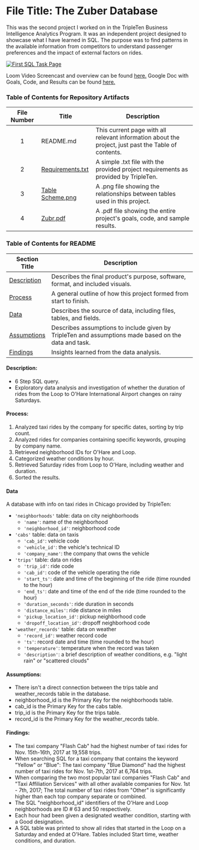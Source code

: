 # File Title: The Zuber Database

This was the second project I worked on in the TripleTen Business Intelligence Analytics Program. It was an independent project designed to showcase what I have learned in SQL. The purpose was to find patterns in the available information from competitors to understand passenger preferences and the impact of external factors on rides.

[<img src="https://github.com/Tiffany-Bergett/Data_projects_TripleTen/blob/main/Images/Zuber%20Database.png" alt="First SQL Task Page">](https://www.loom.com/share/9f59de65f9634b6e9c420a8ecb6d7035?sid=0223aaeb-227d-48e3-b184-8d7dbc9ab31c)

Loom Video Screencast and overview can be found <a href='https://www.loom.com/share/9f59de65f9634b6e9c420a8ecb6d7035?sid=0223aaeb-227d-48e3-b184-8d7dbc9ab31c' target=_blank><u>here</u>.</a>
Google Doc with Goals, Code, and Results can be found <a href='https://docs.google.com/document/d/1t9FqPRD-FGLUZX0qEDk4kp3brIdVtAm7cCa1mUBBytg/edit?usp=sharing' target=_blank><u>here</u>.</a>

### Table of Contents for Repository Artifacts
| File Number | Title | Description |
| :-----------: | ----------- |----------- |
| 1 | README.md | This current page with all relevant information about the project, just past the Table of contents. |
| 2 | [Requirements.txt](https://github.com/Tiffany-Bergett/Data_projects_TripleTen/blob/main/Zuber/Requirements.txt) | A simple .txt file with the provided project requirements as provided by TripleTen. |
| 3 | [Table Scheme.png](https://github.com/Tiffany-Bergett/Data_projects_TripleTen/blob/main/Zuber/Table%20Scheme.png) | A .png file showing the relationships between tables used in this project. |
| 4 | [Zubr.pdf](https://github.com/Tiffany-Bergett/Data_projects_TripleTen/blob/main/Zuber/Zuber.pdf) | A .pdf file showing the entire project's goals, code, and sample results. |

### Table of Contents for README
| Section Title | Description |
| ----------- |----------- |
| [Description](https://github.com/Tiffany-Bergett/Data_projects_TripleTen/tree/main/Zuber#description) | Describes the final product's purpose, software, format, and included visuals. |
| [Process](https://github.com/Tiffany-Bergett/Data_projects_TripleTen/tree/main/Zuber#process) | A general outline of how this project formed from start to finish. |
| [Data](https://github.com/Tiffany-Bergett/Data_projects_TripleTen/tree/main/Zuber#data) | Describes the source of data, including files, tables, and fields. |
| [Assumptions](https://github.com/Tiffany-Bergett/Data_projects_TripleTen/tree/main/Zuber#assumptions) | Describes assumptions to include given by TripleTen and assumptions made based on the data and task. |
| [Findings](https://github.com/Tiffany-Bergett/Data_projects_TripleTen/tree/main/Zuber#findings) | Insights learned from the data analysis. |

#### Description:
- 6 Step SQL query.
- Exploratory data analysis and investigation of whether the duration of rides from the Loop to O'Hare International Airport changes on rainy Saturdays.
  
#### Process:
1) Analyzed taxi rides by the company for specific dates, sorting by trip count.
2) Analyzed rides for companies containing specific keywords, grouping by company name.
3) Retrieved neighborhood IDs for O'Hare and Loop.
4) Categorized weather conditions by hour.
5) Retrieved Saturday rides from Loop to O'Hare, including weather and duration.
6) Sorted the results.

#### Data
A database with info on taxi rides in Chicago provided by TripleTen:
- `'neighborhoods'` table: data on city neighborhoods
    - `'name'`: name of the neighborhood
    - `'neighborhood_id'`: neighborhood code
- `'cabs'` table: data on taxis
    - `'cab_id'`: vehicle code
    - `'vehicle_id'`: the vehicle's technical ID
    - `'company_name'`: the company that owns the vehicle
- `'trips'` table: data on rides
    - `'trip_id'`: ride code
    - `'cab_id'`: code of the vehicle operating the ride
    - `'start_ts'`: date and time of the beginning of the ride (time rounded to the hour)
    - `'end_ts'`: date and time of the end of the ride (time rounded to the hour)
    - `'duration_seconds'`: ride duration in seconds
    - `'distance_miles'`: ride distance in miles
    - `'pickup_location_id'`: pickup neighborhood code
    - `'dropoff_location_id'`: dropoff neighborhood code
- `'weather_records'` table: data on weather
    - `'record_id'`: weather record code
    - `'ts'`: record date and time (time rounded to the hour)
    - `'temperature'`: temperature when the record was taken
    - `'description'`: a brief description of weather conditions, e.g. "light rain" or "scattered clouds"

#### Assumptions:
- There isn't a direct connection between the trips table and weather_records table in the database.
- neighborhood_id is the Primary Key for the neighborhoods table.
- cab_id is the Primary Key for the cabs table.
- trip_id is the Primary Key for the trips table.
- record_id is the Primary Key for the weather_records table.

#### Findings:
- The taxi company "Flash Cab" had the highest number of taxi rides for Nov. 15th-16th, 2017 at 19,558 trips.
- When searching SQL for a taxi company that contains the keyword "Yellow" or "Blue": The taxi company "Blue Diamond" had the highest number of taxi rides for Nov. 1st-7th, 2017 at 6,764 trips.
- When comparing the two most popular taxi companies "Flash Cab" and "Taxi Affiliation Services" with all other available companies for Nov. 1st - 7th, 2017; The total number of taxi rides from "Other" is significantly higher than each top company separate or combined.
- The SQL "neighborhood_id" identifiers of the O'Hare and Loop neighborhoods are ID # 63 and 50 respectively.
- Each hour had been given a designated weather condition, starting with a Good designation.
- A SQL table was printed to show all rides that started in the Loop on a Saturday and ended at O'Hare. Tables included Start time, weather conditions, and duration.
